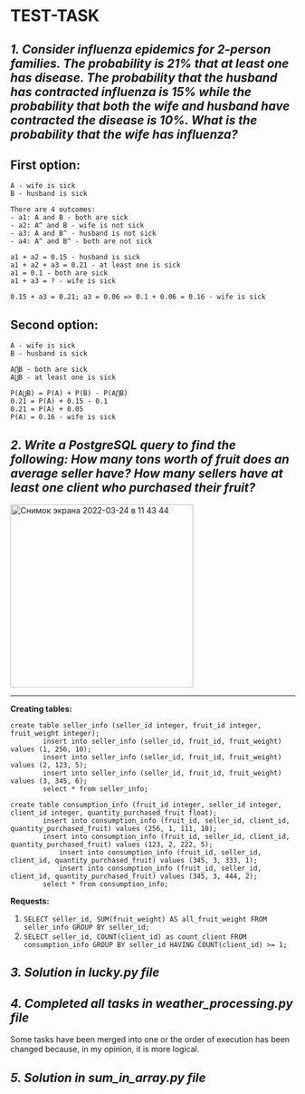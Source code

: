 # TEST-TASK

*1. Consider influenza epidemics for 2-person families. The probability is 21% that at least one has disease. The probability that the husband has contracted influenza is 15% while the probability that both the wife and husband have contracted the disease is 10%. What is the probability that the wife has influenza?*
---
First option:
------
```
A - wife is sick
B - husband is sick

There are 4 outcomes:
- a1: A and B - both are sick
- a2: A^ and B - wife is not sick
- a3: A and B^ - husband is not sick
- a4: A^ and B^ - both are not sick

a1 + a2 = 0.15 - husband is sick
a1 + a2 + a3 = 0.21 - at least one is sick
a1 = 0.1 - both are sick
a1 + a3 = ? - wife is sick 

0.15 + a3 = 0.21; a3 = 0.06 => 0.1 + 0.06 = 0.16 - wife is sick
```

Second option:
------
```
A - wife is sick
B - husband is sick

A⋂B - both are sick
A⋃B - at least one is sick

P(A⋃B) = P(A) + P(B) - P(A⋂B)
0.21 = P(A) + 0.15 - 0.1
0.21 = P(A) + 0.05
P(A) = 0.16 - wife is sick
```

*2. Write a PostgreSQL query to find the following: How many tons worth of fruit does an average seller have? How many sellers have at least one client who purchased their fruit?* 
---

<img width="323" alt="Снимок экрана 2022-03-24 в 11 43 44" src="https://user-images.githubusercontent.com/44771725/159888525-3b978522-d088-491b-a223-73154bf19531.png">

---

**Creating tables:**

```
create table seller_info (seller_id integer, fruit_id integer, fruit_weight integer);
		insert into seller_info (seller_id, fruit_id, fruit_weight) values (1, 256, 10);
		insert into seller_info (seller_id, fruit_id, fruit_weight) values (2, 123, 5);
		insert into seller_info (seller_id, fruit_id, fruit_weight) values (3, 345, 6);
		select * from seller_info;

create table consumption_info (fruit_id integer, seller_id integer, client_id integer, quantity_purchased_fruit float);
		insert into consumption_info (fruit_id, seller_id, client_id, quantity_purchased_fruit) values (256, 1, 111, 10);
		insert into consumption_info (fruit_id, seller_id, client_id, quantity_purchased_fruit) values (123, 2, 222, 5);
    		insert into consumption_info (fruit_id, seller_id, client_id, quantity_purchased_fruit) values (345, 3, 333, 1);
    		insert into consumption_info (fruit_id, seller_id, client_id, quantity_purchased_fruit) values (345, 3, 444, 2);
		select * from consumption_info;
```
    
**Requests:**

1. ```SELECT seller_id, SUM(fruit_weight) AS all_fruit_weight FROM seller_info GROUP BY seller_id;```
2. ```SELECT seller_id, COUNT(client_id) as count_client FROM consumption_info GROUP BY seller_id HAVING COUNT(client_id) >= 1;```

*3. Solution in lucky.py file*
---

*4. Completed all tasks in weather_processing.py file*
---
Some tasks have been merged into one or the order of execution has been changed because, in my opinion, it is more logical.

*5. Solution in sum_in_array.py file*
---

